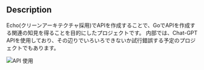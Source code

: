 ## Description

Echo(クリーンアーキテクチャ採用)でAPIを作成することで、GoでAPIを作成する関連の知見を得ることを目的にしたプロジェクトです。
内部では、Chat-GPT APIを使用しており、その辺りでいろいろできないか試行錯誤する予定のプロジェクトでもあります。

![API 使用](https://drive.google.com/file/d/13RLCth-E0Bf3KiZWPXdzuS8CrSS9Jq0T/view)

